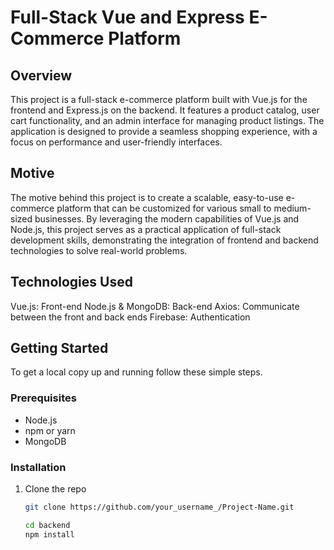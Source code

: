 # Full-Stack Vue and Express E-Commerce Platform

## Overview

This project is a full-stack e-commerce platform built with Vue.js for the frontend and Express.js on the backend. It features a product catalog, user cart functionality, and an admin interface for managing product listings. The application is designed to provide a seamless shopping experience, with a focus on performance and user-friendly interfaces.

## Motive

The motive behind this project is to create a scalable, easy-to-use e-commerce platform that can be customized for various small to medium-sized businesses. By leveraging the modern capabilities of Vue.js and Node.js, this project serves as a practical application of full-stack development skills, demonstrating the integration of frontend and backend technologies to solve real-world problems.

## Technologies Used
Vue.js: Front-end
Node.js & MongoDB: Back-end 
Axios: Communicate between the front and back ends
Firebase: Authentication

## Getting Started

To get a local copy up and running follow these simple steps.

### Prerequisites

- Node.js
- npm or yarn
- MongoDB

### Installation

1. Clone the repo
   ```sh
   git clone https://github.com/your_username_/Project-Name.git

   cd backend
   npm install
